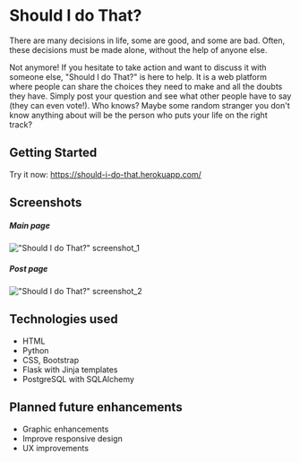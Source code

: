 # Should I do That?

There are many decisions in life, some are good, and some are bad. Often, these decisions must be made alone, without the help of anyone else.

Not anymore! If you hesitate to take action and want to discuss it with someone else, "Should I do That?" is here to help. It is a web platform where people can share the choices they need to make and all the doubts they have. Simply post your question and see what other people have to say (they can even vote!). Who knows? Maybe some random stranger you don't know anything about will be the person who puts your life on the right track?

## Getting Started

Try it now: <https://should-i-do-that.herokuapp.com/>


## Screenshots

##### Main page

!["Should I do That?" screenshot_1](https://i.imgur.com/9UU9l6S.png)

##### Post page

!["Should I do That?" screenshot_2](https://i.imgur.com/cbDtGiz.png)


## Technologies used

+ HTML
+ Python
+ CSS, Bootstrap
+ Flask with Jinja templates
+ PostgreSQL with SQLAlchemy

## Planned future enhancements

+ Graphic enhancements
+ Improve responsive design
+ UX improvements
